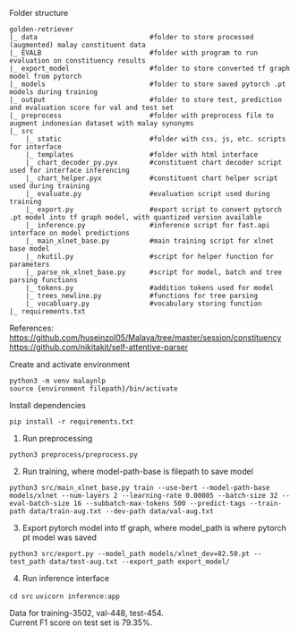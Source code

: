 Folder structure

```
golden-retriever
|_ data                            #folder to store processed (augmented) malay constituent data
|_ EVALB                           #folder with program to run evaluation on constituency results
|_ export_model                    #folder to store converted tf graph model from pytorch
|_ models                          #folder to store saved pytorch .pt models during training
|_ output                          #folder to store test, prediction and evaluation score for val and test set
|_ preprocess                      #folder with preprocess file to augment indonesian dataset with malay synonyms
|_ src                          
    |_ static                      #folder with css, js, etc. scripts for interface
    |_ templates                   #folder with html interface
    |_ chart_decoder_py.pyx        #constituent chart decoder script used for interface inferencing
    |_ chart_helper.pyx            #constituent chart helper script used during training
    |_ evaluate.py                 #evaluation script used during training  
    |_ export.py                   #export script to convert pytorch .pt model into tf graph model, with quantized version available
    |_ inference.py                #inference script for fast.api interface on model predictions
    |_ main_xlnet_base.py          #main training script for xlnet base model
    |_ nkutil.py                   #script for helper function for parameters
    |_ parse_nk_xlnet_base.py      #script for model, batch and tree parsing functions
    |_ tokens.py                   #addition tokens used for model
    |_ trees_newline.py            #functions for tree parsing
    |_ vocabluary.py               #vocabulary storing function
|_ requirements.txt
```

References: <br>
https://github.com/huseinzol05/Malaya/tree/master/session/constituency<br>
https://github.com/nikitakit/self-attentive-parser

Create and activate environment 

`python3 -m venv malaynlp` <br>
`source {environment filepath}/bin/activate`

Install dependencies

`pip install -r requirements.txt`

1. Run preprocessing

`python3 preprocess/preprocess.py`

2. Run training, where model-path-base is filepath to save model

`python3 src/main_xlnet_base.py train --use-bert --model-path-base models/xlnet --num-layers 2 --learning-rate 0.00005 --batch-size 32 --eval-batch-size 16 --subbatch-max-tokens 500 --predict-tags --train-path data/train-aug.txt --dev-path data/val-aug.txt`

3. Export pytorch model into tf graph, where model_path is where pytorch pt model was saved

`python3 src/export.py --model_path models/xlnet_dev=82.50.pt --test_path data/test-aug.txt --export_path export_model/`

4. Run inference interface

`cd src`
`uvicorn inference:app`

Data for training-3502, val-448, test-454.<br>
Current F1 score on test set is 79.35%.